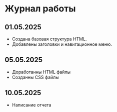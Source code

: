 # Журнал работы  

## 01.05.2025  
- Создана базовая структура HTML.  
- Добавлены заголовки и навигационное меню.  

## 05.05.2025
- Доработанны HTML файлы
- Созданны CSS файлы  

## 10.05.2025  
- Написание отчета
    